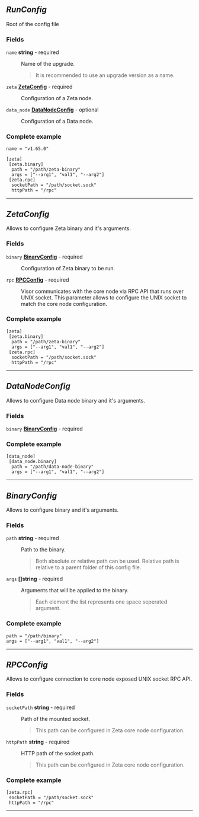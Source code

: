 





## *RunConfig*
Root of the config file


### Fields

<dl>
<dt>
	<code>name</code>  <strong>string</strong>  - required
</dt>

<dd>

Name of the upgrade.


<blockquote>It is recommended to use an upgrade version as a name.</blockquote>
</dd>

<dt>
	<code>zeta</code>  <strong><a href="#zetaconfig">ZetaConfig</a></strong>  - required
</dt>

<dd>

Configuration of a Zeta node.

</dd>

<dt>
	<code>data_node</code>  <strong><a href="#datanodeconfig">DataNodeConfig</a></strong>  - optional
</dt>

<dd>

Configuration of a Data node.

</dd>



### Complete example


```hcl
name = "v1.65.0"

[zeta]
 [zeta.binary]
  path = "/path/zeta-binary"
  args = ["--arg1", "val1", "--arg2"]
 [zeta.rpc]
  socketPath = "/path/socket.sock"
  httpPath = "/rpc"

```


</dl>

---


## *ZetaConfig*
Allows to configure Zeta binary and it's arguments.


### Fields

<dl>
<dt>
	<code>binary</code>  <strong><a href="#binaryconfig">BinaryConfig</a></strong>  - required
</dt>

<dd>

Configuration of Zeta binary to be run.

</dd>

<dt>
	<code>rpc</code>  <strong><a href="#rpcconfig">RPCConfig</a></strong>  - required
</dt>

<dd>

Visor communicates with the core node via RPC API that runs over UNIX socket.
This parameter allows to configure the UNIX socket to match the core node configuration.


</dd>



### Complete example


```hcl
[zeta]
 [zeta.binary]
  path = "/path/zeta-binary"
  args = ["--arg1", "val1", "--arg2"]
 [zeta.rpc]
  socketPath = "/path/socket.sock"
  httpPath = "/rpc"

```


</dl>

---


## *DataNodeConfig*
Allows to configure Data node binary and it's arguments.


### Fields

<dl>
<dt>
	<code>binary</code>  <strong><a href="#binaryconfig">BinaryConfig</a></strong>  - required
</dt>

<dd>



</dd>



### Complete example


```hcl
[data_node]
 [data_node.binary]
  path = "/path/data-node-binary"
  args = ["--arg1", "val1", "--arg2"]

```


</dl>

---


## *BinaryConfig*
Allows to configure binary and it's arguments.


### Fields

<dl>
<dt>
	<code>path</code>  <strong>string</strong>  - required
</dt>

<dd>

Path to the binary.


<blockquote>Both absolute or relative path can be used.
Relative path is relative to a parent folder of this config file.
</blockquote>
</dd>

<dt>
	<code>args</code>  <strong>[]string</strong>  - required
</dt>

<dd>

Arguments that will be applied to the binary.


<blockquote>Each element the list represents one space seperated argument.
</blockquote>
</dd>



### Complete example


```hcl
path = "/path/binary"
args = ["--arg1", "val1", "--arg2"]

```


</dl>

---


## *RPCConfig*
Allows to configure connection to core node exposed UNIX socket RPC API.


### Fields

<dl>
<dt>
	<code>socketPath</code>  <strong>string</strong>  - required
</dt>

<dd>

Path of the mounted socket.


<blockquote>This path can be configured in Zeta core node configuration.</blockquote>
</dd>

<dt>
	<code>httpPath</code>  <strong>string</strong>  - required
</dt>

<dd>

HTTP path of the socket path.


<blockquote>This path can be configured in Zeta core node configuration.</blockquote>
</dd>



### Complete example


```hcl
[zeta.rpc]
 socketPath = "/path/socket.sock"
 httpPath = "/rpc"

```


</dl>

---


